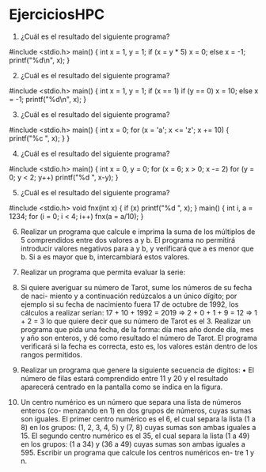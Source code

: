 # EjerciciosHPC

1) ¿Cuál es el resultado del siguiente programa?

#include <stdio.h>
main()
{
int x = 1, y = 1;
if (x = y * 5)
x = 0;
else
x = -1;
printf("%d\n", x);
}

2) ¿Cuál es el resultado del siguiente programa?

#include <stdio.h>
main()
{
int x = 1, y = 1;
if (x == 1)
if (y == 0)
x = 10;
else
x = -1;
printf("%d\n", x);
}

3) ¿Cuál es el resultado del siguiente programa?

#include <stdio.h>
main()
{
int x = 0;
for (x = 'a'; x <= 'z'; x += 10)
{
printf("%c ", x);
}
}

4) ¿Cuál es el resultado del siguiente programa?

#include <stdio.h>
main()
{
int x = 0, y = 0;
for (x = 6; x > 0; x -= 2)
for (y = 0; y < 2; y++)
printf("%d ", x-y);
}

5) ¿Cuál es el resultado del siguiente programa?

#include <stdio.h>
void fnx(int x)
{
if (x) printf("%d ", x);
}
main() {
int i, a = 1234;
for (i = 0; i < 4; i++)
fnx(a = a/10);
}

6) Realizar un programa que calcule e imprima la suma de los múltiplos de 5
comprendidos entre dos valores a y b. El programa no permitirá introducir valores
negativos para a y b, y verificará que a es menor que b. Si a es mayor que b,
intercambiará estos valores.

7) Realizar un programa que permita evaluar la serie:

8) Si quiere averiguar su número de Tarot, sume los números de su fecha de naci-
miento y a continuación redúzcalos a un único dígito; por ejemplo si su fecha de
nacimiento fuera 17 de octubre de 1992, los cálculos a realizar serían:
17 + 10 + 1992 = 2019 => 2 + 0 + 1 + 9 = 12 => 1 + 2 = 3
lo que quiere decir que su número de Tarot es el 3.
Realizar un programa que pida una fecha, de la forma:
día mes año
donde día, mes y año son enteros, y dé como resultado el número de Tarot. El
programa verificará si la fecha es correcta, esto es, los valores están dentro de los
rangos permitidos.

9) Realizar un programa que genere la siguiente secuencia de dígitos:
• El número de filas estará comprendido entre 11 y 20 y el resultado aparecerá
centrado en la pantalla como se indica en la figura.

10) Un centro numérico es un número que separa una lista de números enteros (co-
menzando en 1) en dos grupos de números, cuyas sumas son iguales. El primer
centro numérico es el 6, el cual separa la lista (1 a 8) en los grupos: (1, 2, 3, 4, 5) y
(7, 8) cuyas sumas son ambas iguales a 15. El segundo centro numérico es el 35, el
cual separa la lista (1 a 49) en los grupos: (1 a 34) y (36 a 49) cuyas sumas son
ambas iguales a 595. Escribir un programa que calcule los centros numéricos en-
tre 1 y n.

